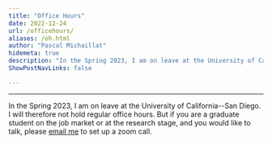 ```yaml
---
title: "Office Hours"
date: 2022-12-24
url: /officehours/
aliases: /oh.html
author: "Pascal Michaillat"
hidemeta: true
description: "In the Spring 2023, I am on leave at the University of California–San Diego. I will therefore not hold regular office hours."
ShowPostNavLinks: false

---
```


---

In the Spring 2023, I am on leave at the University of California--San Diego. I will therefore not hold regular office hours. But if you are a graduate student on the job market or at the research stage, and you would like to talk, please [email me](mailto:pascalmichaillat@brown.edu) to set up a zoom call.